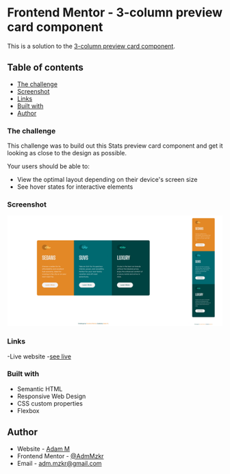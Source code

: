 # Frontend Mentor - 3-column preview card component

This is a solution to the [3-column preview card component](https://www.frontendmentor.io/challenges/3column-preview-card-component-pH92eAR2-).

## Table of contents

- [The challenge](#the-challenge)
- [Screenshot](#screenshot)
- [Links](#links)
- [Built with](#built-with)
- [Author](#author)

### The challenge

This challenge was to build out this Stats preview card component and get it looking as close to the design as possible. 

Your users should be able to:
- View the optimal layout depending on their device's screen size
- See hover states for interactive elements

### Screenshot
![](images/cards-view.png)

### Links 

-Live website -[see live](https://adammzkr.github.io/Front-End-Mentor/3card-component/index.html)


### Built with
- Semantic HTML
- Responsive Web Design
- CSS custom properties
- Flexbox
 
## Author

- Website - [Adam M](https://github.com/AdamMzkr)
- Frontend Mentor - [@AdmMzkr](https://www.frontendmentor.io/profile/AdamMzkr)
- Email - [adm.mzkr@gmail.com](adm.mzkr@gmail.com)
